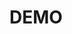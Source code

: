 <!--
 SPDX-FileCopyrightText: 2024 Skatteverket - Swedish Tax Agency

 SPDX-License-Identifier: CC0-1.0
-->

# DEMO

